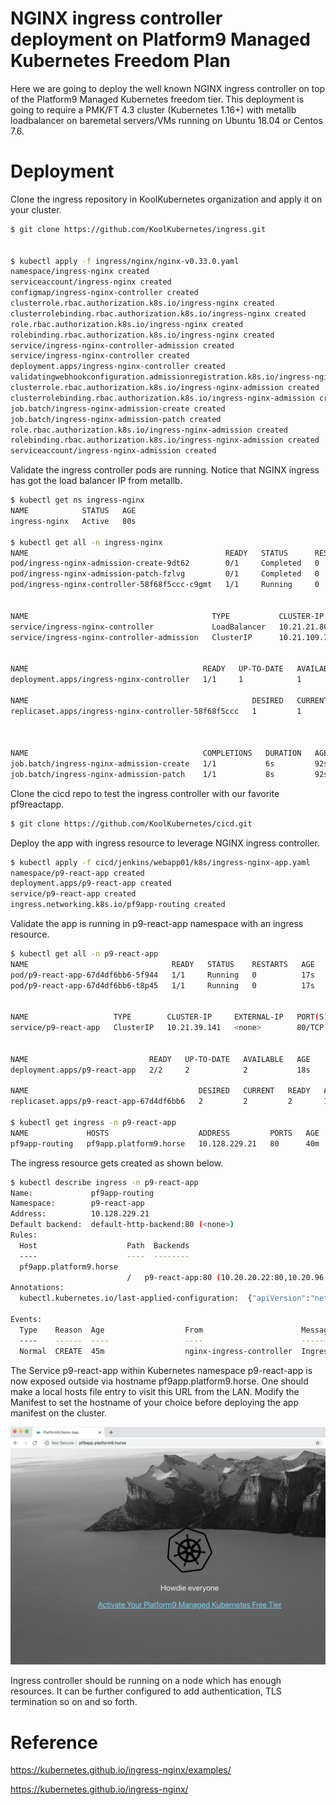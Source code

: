 # NGINX ingress controller deployment on Platform9 Managed Kubernetes Freedom Plan
 
Here we are going to deploy the well known NGINX ingress controller on top of the Platform9 Managed Kubernetes freedom tier. This deployment is going to require a PMK/FT 4.3 cluster (Kubernetes 1.16+) with metallb loadbalancer on baremetal servers/VMs running on Ubuntu 18.04 or Centos 7.6.

# Deployment

Clone the ingress repository in KoolKubernetes organization and apply it on your cluster. 
```bash
$ git clone https://github.com/KoolKubernetes/ingress.git


$ kubectl apply -f ingress/nginx/nginx-v0.33.0.yaml
namespace/ingress-nginx created
serviceaccount/ingress-nginx created
configmap/ingress-nginx-controller created
clusterrole.rbac.authorization.k8s.io/ingress-nginx created
clusterrolebinding.rbac.authorization.k8s.io/ingress-nginx created
role.rbac.authorization.k8s.io/ingress-nginx created
rolebinding.rbac.authorization.k8s.io/ingress-nginx created
service/ingress-nginx-controller-admission created
service/ingress-nginx-controller created
deployment.apps/ingress-nginx-controller created
validatingwebhookconfiguration.admissionregistration.k8s.io/ingress-nginx-admission created
clusterrole.rbac.authorization.k8s.io/ingress-nginx-admission created
clusterrolebinding.rbac.authorization.k8s.io/ingress-nginx-admission created
job.batch/ingress-nginx-admission-create created
job.batch/ingress-nginx-admission-patch created
role.rbac.authorization.k8s.io/ingress-nginx-admission created
rolebinding.rbac.authorization.k8s.io/ingress-nginx-admission created
serviceaccount/ingress-nginx-admission created
```

Validate the ingress controller pods are running. Notice that NGINX ingress has got the load balancer IP from metallb.
```bash
$ kubectl get ns ingress-nginx
NAME            STATUS   AGE
ingress-nginx   Active   80s

$ kubectl get all -n ingress-nginx
NAME                                            READY   STATUS      RESTARTS   AGE
pod/ingress-nginx-admission-create-9dt62        0/1     Completed   0          82s
pod/ingress-nginx-admission-patch-fzlvg         0/1     Completed   0          82s
pod/ingress-nginx-controller-58f68f5ccc-c9gmt   1/1     Running     0          93s


NAME                                         TYPE           CLUSTER-IP     EXTERNAL-IP      PORT(S)                      AGE
service/ingress-nginx-controller             LoadBalancer   10.21.21.80    10.128.231.209   80:32755/TCP,443:32569/TCP   93s
service/ingress-nginx-controller-admission   ClusterIP      10.21.109.77   <none>           443/TCP                      93s


NAME                                       READY   UP-TO-DATE   AVAILABLE   AGE
deployment.apps/ingress-nginx-controller   1/1     1            1           93s

NAME                                                  DESIRED   CURRENT   READY   AGE
replicaset.apps/ingress-nginx-controller-58f68f5ccc   1         1         1       93s



NAME                                       COMPLETIONS   DURATION   AGE
job.batch/ingress-nginx-admission-create   1/1           6s         92s
job.batch/ingress-nginx-admission-patch    1/1           8s         92s
```
Clone the cicd repo to test the ingress controller with our favorite pf9reactapp.

```bash
$ git clone https://github.com/KoolKubernetes/cicd.git
```

Deploy the app with ingress resource to leverage NGINX ingress controller.
```bash
$ kubectl apply -f cicd/jenkins/webapp01/k8s/ingress-nginx-app.yaml
namespace/p9-react-app created
deployment.apps/p9-react-app created
service/p9-react-app created
ingress.networking.k8s.io/pf9app-routing created
```

Validate the app is running in p9-react-app namespace with an ingress resource.

```bash
$ kubectl get all -n p9-react-app
NAME                                READY   STATUS    RESTARTS   AGE
pod/p9-react-app-67d4df6bb6-5f944   1/1     Running   0          17s
pod/p9-react-app-67d4df6bb6-t8p45   1/1     Running   0          17s


NAME                   TYPE        CLUSTER-IP     EXTERNAL-IP   PORT(S)   AGE
service/p9-react-app   ClusterIP   10.21.39.141   <none>        80/TCP    18s


NAME                           READY   UP-TO-DATE   AVAILABLE   AGE
deployment.apps/p9-react-app   2/2     2            2           18s

NAME                                      DESIRED   CURRENT   READY   AGE
replicaset.apps/p9-react-app-67d4df6bb6   2         2         2       18s

$ kubectl get ingress -n p9-react-app
NAME             HOSTS                    ADDRESS         PORTS   AGE
pf9app-routing   pf9app.platform9.horse   10.128.229.21   80      40m
```

The ingress resource gets created as shown below.
```bash
$ kubectl describe ingress -n p9-react-app
Name:             pf9app-routing
Namespace:        p9-react-app
Address:          10.128.229.21
Default backend:  default-http-backend:80 (<none>)
Rules:
  Host                    Path  Backends
  ----                    ----  --------
  pf9app.platform9.horse
                          /   p9-react-app:80 (10.20.20.22:80,10.20.96.22:80)
Annotations:
  kubectl.kubernetes.io/last-applied-configuration:  {"apiVersion":"networking.k8s.io/v1beta1","kind":"Ingress","metadata":{"annotations":{},"name":"pf9app-routing","namespace":"p9-react-app"},"spec":{"rules":[{"host":"pf9app.platform9.horse","http":{"paths":[{"backend":{"serviceName":"p9-react-app","servicePort":80},"path":"/"}]}}]}}

Events:
  Type    Reason  Age                  From                      Message
  ----    ------  ----                 ----                      -------
  Normal  CREATE  45m                  nginx-ingress-controller  Ingress p9-react-app/pf9app-routing

```

The Service p9-react-app within Kubernetes namespace p9-react-app is now exposed outside via hostname pf9app.platform9.horse. One should make a local hosts file entry to visit this URL from the LAN. Modify the Manifest to set the hostname of your choice before deploying the app manifest on the cluster.


![add-cred-dhub](https://github.com/KoolKubernetes/ingress/blob/master/nginx/images/app-ingress.png)



Ingress controller should be running on a node which has enough resources. It can be further configured to add authentication, TLS termination so on and so forth.



# Reference

https://kubernetes.github.io/ingress-nginx/examples/

https://kubernetes.github.io/ingress-nginx/
